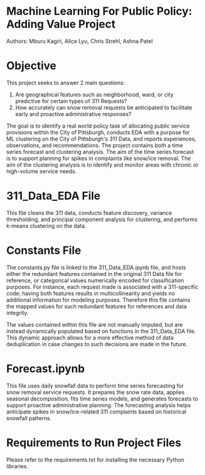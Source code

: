 # Machine Learning For Public Policy: Adding Value Project
Authors: Mburu Kagiri, Alice Lyu, Chris Strehl, Ashna Patel

# Objective
This project seeks to answer 2 main questions:
1. Are geographical features such as neighborhood, ward, or city predictive for certain types of 311 Requests?
2. How accurately can snow removal requests be anticipated to facilitate early and proactive administrative responses?

The goal is to identify a real world policy task of allocating public service provisions within the City of Pittsburgh, conducts EDA with a purpose for ML clustering on the City of Pittsburgh's 311 Data, and reports experiences, observations, and recommendations. The project contains both a time series forecast and clustering analysis. The aim of the time series forecast is to support planning for spikes in complaints like snow/ice removal. The aim of the clustering analysis is to identify and monitor areas with chronic or high-volume service needs.

# 311_Data_EDA File
This file cleans the 311 data, conducts feature discovery, variance thresholding, and principal component analysis for clustering, and performs k-means clustering on the data.

# Constants File
The constants.py file is linked to the 311_Data_EDA.ipynb file, and hosts either the redundant features contained in the original 311 Data file for reference, or categorical values numerically encoded for classification purposes. For instance, each request made is associated with a 311-specific code; having both features results in multicollinearity and yields no additional information for modeling purposes. Therefore this file contains the mapped values for such redundant features for references and data integrity. 

The values contained within this file are not manually imputed, but are instead dynamically populated based on functions in the 311_Data_EDA file. This dynamic approach allows for a more effective method of data deduplication in case changes to such decisions are made in the future.

# Forecast.ipynb
This file uses daily snowfall data to perform time series forecasting for snow removal service requests. It prepares the snow rate data, applies seasonal decomposition, fits time series models, and generates forecasts to support proactive administrative planning. The forecasting analysis helps anticipate spikes in snow/ice-related 311 complaints based on historical snowfall patterns.

# Requirements to Run Project Files
Please refer to the requirements.txt for installing the necessary Python libraries.
